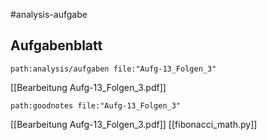 #analysis-aufgabe
## Aufgabenblatt
```expander
path:analysis/aufgaben file:"Aufg-13_Folgen_3"
```
[[Bearbeitung Aufg-13_Folgen_3.pdf]]


```expander
path:goodnotes file:"Aufg-13_Folgen_3"
```
[[Bearbeitung Aufg-13_Folgen_3.pdf]]
[[fibonacci_math.py]]

